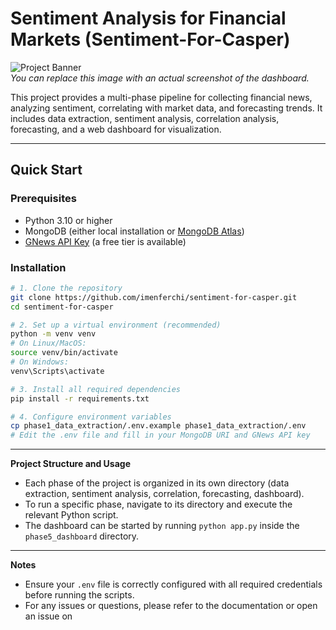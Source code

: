 # Sentiment Analysis for Financial Markets (Sentiment-For-Casper)

![Project Banner](https://via.placeholder.com/800x200?text=Sentiment+Analysis+Dashboard)  
*You can replace this image with an actual screenshot of the dashboard.*

This project provides a multi-phase pipeline for collecting financial news, analyzing sentiment, correlating with market data, and forecasting trends. It includes data extraction, sentiment analysis, correlation analysis, forecasting, and a web dashboard for visualization.

---

## Quick Start

### Prerequisites

- Python 3.10 or higher
- MongoDB (either local installation or [MongoDB Atlas](https://www.mongodb.com/atlas/database))
- [GNews API Key](https://gnews.io/) (a free tier is available)

### Installation

```sh
# 1. Clone the repository
git clone https://github.com/imenferchi/sentiment-for-casper.git
cd sentiment-for-casper

# 2. Set up a virtual environment (recommended)
python -m venv venv
# On Linux/MacOS:
source venv/bin/activate
# On Windows:
venv\Scripts\activate

# 3. Install all required dependencies
pip install -r requirements.txt

# 4. Configure environment variables
cp phase1_data_extraction/.env.example phase1_data_extraction/.env
# Edit the .env file and fill in your MongoDB URI and GNews API key
```

---

**Project Structure and Usage**

- Each phase of the project is organized in its own directory (data extraction, sentiment analysis, correlation, forecasting, dashboard).
- To run a specific phase, navigate to its directory and execute the relevant Python script.
- The dashboard can be started by running `python app.py` inside the `phase5_dashboard` directory.

---

**Notes**

- Ensure your `.env` file is correctly configured with all required credentials before running the scripts.
- For any issues or questions, please refer to the documentation or open an issue on